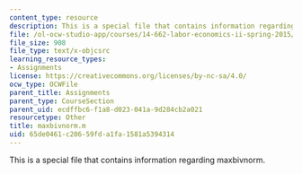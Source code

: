 ```yaml
---
content_type: resource
description: This is a special file that contains information regarding maxbivnorm.
file: /ol-ocw-studio-app/courses/14-662-labor-economics-ii-spring-2015/65de0461c20659fda1fa1581a5394314_maxbivnorm.m
file_size: 908
file_type: text/x-objcsrc
learning_resource_types:
- Assignments
license: https://creativecommons.org/licenses/by-nc-sa/4.0/
ocw_type: OCWFile
parent_title: Assignments
parent_type: CourseSection
parent_uid: ecdffbc6-f1a8-d023-041a-9d284cb2a021
resourcetype: Other
title: maxbivnorm.m
uid: 65de0461-c206-59fd-a1fa-1581a5394314
---
```

This is a special file that contains information regarding maxbivnorm.